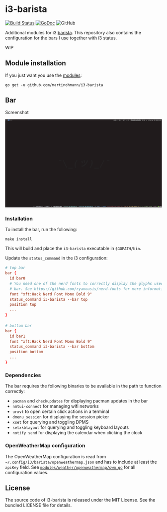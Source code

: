 # i3-barista

[![Build Status](https://travis-ci.com/martinohmann/i3-barista.svg?branch=master)](https://travis-ci.com/martinohmann/i3-barista)
[![GoDoc](https://godoc.org/github.com/martinohmann/i3-barista?status.svg)](https://godoc.org/github.com/martinohmann/i3-barista)
![GitHub](https://img.shields.io/github/license/martinohmann/i3-barista?color=orange)

Additional modules for i3 [barista](https://github.com/soumya92/barista). This
repository also contains the configuration for the bars I use together with i3
status.

WIP

## Module installation

If you just want you use the [modules](https://godoc.org/github.com/martinohmann/i3-barista/modules):

```
go get -u github.com/martinohmann/i3-barista
```

## Bar

Screenshot

[![i3-barista](assets/screenshot.png)](assets/screenshot.png)

### Installation

To install the bar, run the following:

```
make install
```

This will build and place the `i3-barista` executable in `$GOPATH/bin`.

Update the `status_command` in the i3 configuration:

```conf
# top bar
bar {
  id bar0
  # You need one of the nerd fonts to correctly display the glyphs used in the
  # bar. See https://github.com/ryanoasis/nerd-fonts for more information.
  font "xft:Hack Nerd Font Mono Bold 9"
  status_command i3-barista --bar top
  position top
  ...
}

# bottom bar
bar {
  id bar1
  font "xft:Hack Nerd Font Mono Bold 9"
  status_command i3-barista --bar bottom
  position bottom
  ...
}
```

### Dependencies

The bar requires the following binaries to be available in the path to function correctly:

- `pacman` and `checkupdates` for displaying pacman updates in the bar
- `nmtui-connect` for managing wifi networks
- `urxvt` to open certain click actions in a terminal
- `dmenu_session` for displaying the session picker
- `xset` for querying and toggling DPMS
- `setxkblayout` for querying and toggling keyboard layouts
- `notify send` for displaying the calendar when clicking the clock

### OpenWeatherMap configuration

The OpenWeatherMap configuration is read from
`~/.config/i3/barista/openweathermap.json` and has to include at least the
`apiKey` field. See
[`modules/weather/openweathermap/owm.go`](modules/weather/openweathermap/owm.go)
for all configuration values.

## License

The source code of i3-barista is released under the MIT License. See the bundled
LICENSE file for details.


